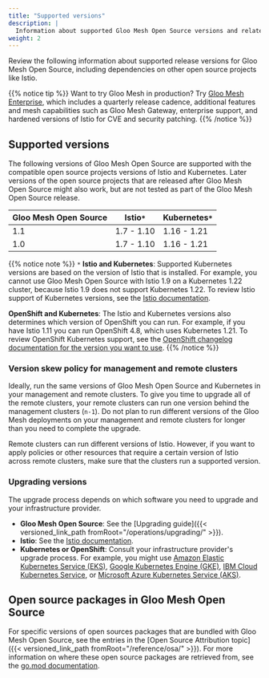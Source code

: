 ```yaml
---
title: "Supported versions"
description: | 
  Information about supported Gloo Mesh Open Source versions and related tools such as Istio.
weight: 2
---
```


Review the following information about supported release versions for Gloo Mesh Open Source, including dependencies on other open source projects like Istio.

{{% notice tip %}}
Want to try Gloo Mesh in production? Try [Gloo Mesh Enterprise](https://docs.solo.io/gloo-mesh-enterprise/), which includes a quarterly release cadence, additional features and mesh capabilities such as Gloo Mesh Gateway, enterprise support, and hardened versions of Istio for CVE and security patching.
{{% /notice %}}

## Supported versions

The following versions of Gloo Mesh Open Source are supported with the compatible open source projects versions of Istio and Kubernetes. Later versions of the open source projects that are released after Gloo Mesh Open Source might also work, but are not tested as part of the Gloo Mesh Open Source release. 

| Gloo Mesh Open Source | Istio`*` | Kubernetes`*` |
| -------------------- | --------- | ------------- |
| 1.1 | 1.7 - 1.10 | 1.16 - 1.21 |
| 1.0 | 1.7 - 1.10 | 1.16 - 1.21 |

{{% notice note %}}
`*` **Istio and Kubernetes**: Supported Kubernetes versions are based on the version of Istio that is installed. For example, you cannot use Gloo Mesh Open Source with Istio 1.9 on a Kubernetes 1.22 cluster, because Istio 1.9 does not support Kubernetes 1.22. To review Istio support of Kubernetes versions, see the [Istio documentation](https://istio.io/latest/docs/releases/supported-releases/#support-status-of-istio-releases).

**OpenShift and Kubernetes**: The Istio and Kubernetes versions also determines which version of OpenShift you can run. For example, if you have Istio 1.11 you can run OpenShift 4.8, which uses Kubernetes 1.21. To review OpenShift Kubernetes support, see the [OpenShift changelog documentation for the version you want to use](https://docs.openshift.com/container-platform/4.8/release_notes/ocp-4-8-release-notes.html).
{{% /notice %}}

### Version skew policy for management and remote clusters

Ideally, run the same versions of Gloo Mesh Open Source and Kubernetes in your management and remote clusters. To give you time to upgrade all of the remote clusters, your remote clusters can run one version behind the management clusters (`n-1`). Do not plan to run different versions of the Gloo Mesh deployments on your management and remote clusters for longer than you need to complete the upgrade.

Remote clusters can run different versions of Istio. However, if you want to apply policies or other resources that require a certain version of Istio across remote clusters, make sure that the clusters run a supported version.

### Upgrading versions

The upgrade process depends on which software you need to upgrade and your infrastructure provider.
* **Gloo Mesh Open Source**: See the [Upgrading guide]({{< versioned_link_path fromRoot="/operations/upgrading/" >}}).
* **Istio**: See the [Istio documentation](https://istio.io/latest/docs/setup/upgrade/).
* **Kubernetes or OpenShift**: Consult your infrastructure provider's upgrade process. For example, you might use [Amazon Elastic Kubernetes Service (EKS)](https://docs.aws.amazon.com/eks/latest/userguide/update-cluster.html), [Google Kubernetes Engine (GKE)](https://cloud.google.com/kubernetes-engine/docs/concepts/cluster-upgrades), [IBM Cloud Kubernetes Service](https://cloud.ibm.com/docs/containers?topic=containers-update), or [Microsoft Azure Kubernetes Service (AKS)](https://docs.microsoft.com/en-us/azure/aks/upgrade-cluster).

## Open source packages in Gloo Mesh Open Source

For specific versions of open sources packages that are bundled with Gloo Mesh Open Source, see the entries in the [Open Source Attribution topic]({{< versioned_link_path fromRoot="/reference/osa/" >}}). For more information on where these open source packages are retrieved from, see the [go.mod documentation](https://golang.org/ref/mod#vcs-find).
